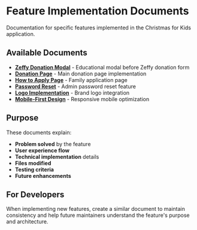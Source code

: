 # Feature Implementation Documents

Documentation for specific features implemented in the Christmas for Kids application.

## Available Documents

- **[Zeffy Donation Modal](zeffy-donation-modal.md)** - Educational modal before Zeffy donation form
- **[Donation Page](donation-page.md)** - Main donation page implementation
- **[How to Apply Page](how-to-apply-page.md)** - Family application page
- **[Password Reset](password-reset.md)** - Admin password reset feature
- **[Logo Implementation](logo-implementation.md)** - Brand logo integration
- **[Mobile-First Design](mobile-first-design.md)** - Responsive mobile optimization

## Purpose

These documents explain:
- **Problem solved** by the feature
- **User experience flow**
- **Technical implementation** details
- **Files modified**
- **Testing criteria**
- **Future enhancements**

## For Developers

When implementing new features, create a similar document to maintain consistency and help future maintainers understand the feature's purpose and architecture.
